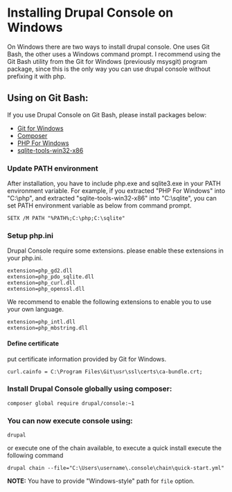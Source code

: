 # Installing Drupal Console on Windows
On Windows there are two ways to install drupal console. One uses Git Bash, the other uses a Windows command prompt. I recommend using the Git Bash utility from the Git for Windows (previously msysgit) program package, since this is the only way you can use drupal console without prefixing it with php.

## Using on Git Bash:

If you use Drupal Console on Git Bash, please install packages below:

* [Git for Windows](https://git-for-windows.github.io/)
* [Composer](https://github.com/composer/windows-setup)
* [PHP For Windows](http://windows.php.net/download/)
* [sqlite-tools-win32-x86](https://www.sqlite.org/download.html)

### Update PATH environment

After installation, you have to include php.exe and sqlite3.exe in your PATH environment variable.
For example, if you extracted "PHP For Windows" into "C:\php", and extracted "sqlite-tools-win32-x86" into "C:\sqlite", you can set PATH environment variable as below from command prompt.

```
SETX /M PATH "%PATH%;C:\php;C:\sqlite"
```

### Setup php.ini

Drupal Console require some extensions. please enable these extensions in your php.ini.

```
extension=php_gd2.dll
extension=php_pdo_sqlite.dll
extension=php_curl.dll
extension=php_openssl.dll
```

We recommend to enable the following extensions to enable you to use your own language.
```
extension=php_intl.dll
extension=php_mbstring.dll
```

#### Define certificate

put certificate information provided by Git for Windows.
```
curl.cainfo = C:\Program Files\Git\usr\ssl\certs\ca-bundle.crt;
```

### Install Drupal Console globally using composer:
```
composer global require drupal/console:~1
```

### You can now execute console using:

```
drupal
```

or execute one of the chain available, to execute a quick install execute the following command

```
drupal chain --file="C:\Users\username\.console\chain\quick-start.yml"
```

**NOTE:** You have to provide "Windows-style" path for `file` option.
